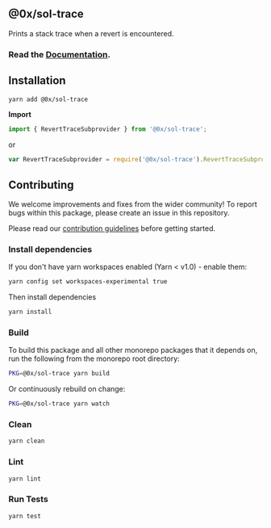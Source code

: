 ## @0x/sol-trace

Prints a stack trace when a revert is encountered.

### Read the [Documentation](https://0xproject.com/docs/sol-trace).

## Installation

```bash
yarn add @0x/sol-trace
```

**Import**

```javascript
import { RevertTraceSubprovider } from '@0x/sol-trace';
```

or

```javascript
var RevertTraceSubprovider = require('@0x/sol-trace').RevertTraceSubprovider;
```

## Contributing

We welcome improvements and fixes from the wider community! To report bugs within this package, please create an issue in this repository.

Please read our [contribution guidelines](../../CONTRIBUTING.md) before getting started.

### Install dependencies

If you don't have yarn workspaces enabled (Yarn < v1.0) - enable them:

```bash
yarn config set workspaces-experimental true
```

Then install dependencies

```bash
yarn install
```

### Build

To build this package and all other monorepo packages that it depends on, run the following from the monorepo root directory:

```bash
PKG=@0x/sol-trace yarn build
```

Or continuously rebuild on change:

```bash
PKG=@0x/sol-trace yarn watch
```

### Clean

```bash
yarn clean
```

### Lint

```bash
yarn lint
```

### Run Tests

```bash
yarn test
```
